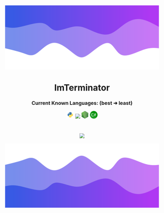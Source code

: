 ![Header](./header.png)

<h1 align="center">ImTerminator</h1>
<a href="https://github.com/ImTerminator"></a>

<p align="center">
</p>
<h3 align="center">Current Known Languages: (best ➜ least)</h5>
<p align="center">
  <code><img height="25" src="https://raw.githubusercontent.com/github/explore/main/topics/python/python.png"></code>
  <code><img height="25" src="https://go.dev/blog/go-brand/Go-Logo/PNG/Go-Logo_Blue.png"></code>
  <code><img height="25" src="https://raw.githubusercontent.com/github/explore/main/topics/nodejs/nodejs.png"></code>
  <code><img height="25" src="https://raw.githubusercontent.com/github/explore/main/topics/csharp/csharp.png"></code>
</p>

<br>

<p align="center">
  <img src="https://github-readme-stats.vercel.app/api?username=ImTerminator&show=reviews)" />
</p>

![Footer](./footer.png)
